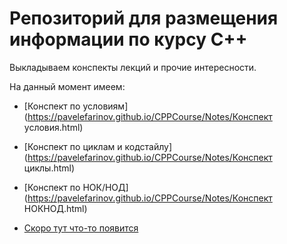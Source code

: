 #	Репозиторий для размещения информации по курсу С++ 
Выкладываем конспекты лекций и прочие интересности.

На данный момент имеем:
- [Конспект по условиям](https://pavelefarinov.github.io/CPPCourse/Notes/Конспект условия.html)

- [Конспект по циклам и кодстайлу](https://pavelefarinov.github.io/CPPCourse/Notes/Конспект циклы.html)

- [Конспект по НОК/НОД](https://pavelefarinov.github.io/CPPCourse/Notes/Конспект НОКНОД.html)

- [Скоро тут что-то появится](https://example.com)

  

